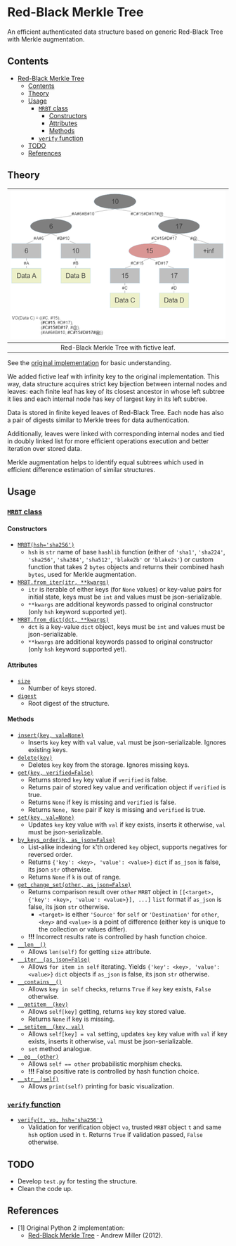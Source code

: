 # Red-Black Merkle Tree

An efficient authenticated data structure
based on generic Red-Black Tree with Merkle augmentation.

## Contents

- [Red-Black Merkle Tree](#red-black-merkle-tree)
  - [Contents](#contents)
  - [Theory](#theory)
  - [Usage](#usage)
    - [`MRBT` class](#mrbt-class)
      - [Constructors](#constructors)
      - [Attributes](#attributes)
      - [Methods](#methods)
    - [`verify` function](#verify-function)
  - [TODO](#todo)
  - [References](#references)

## Theory

| !["Red-Black Merkle Tree"](./_figures/fig1.png) |
| :---------------------------------------------: |
|    Red-Black Merkle Tree with fictive leaf.     |

See the [original implementation](#references) for basic understanding.

We added fictive leaf with infinity key to the original implementation. This way, data structure acquires strict key bijection between internal nodes and leaves: each finite leaf has key of its closest ancestor in whose left subtree it lies and each internal node has key of largest key in its left subtree.

Data is stored in finite keyed leaves of Red-Black Tree. Each node has also a pair of digests similar to Merkle trees for data
authentication.

Additionally, leaves were linked with corresponding internal nodes
and tied in doubly linked list for more efficient operations execution and better iteration over stored data.

Merkle augmentation helps to identify equal subtrees which used
in efficient difference estimation of similar structures.

## Usage

### [`MRBT` class](https://github.com/Tsekho/MRBT/blob/main/core.py#L264-L1067)

#### Constructors

- [`MRBT(hsh='sha256')`](https://github.com/Tsekho/MRBT/blob/main/core.py#L276-L313)
  - `hsh` is `str` name of base `hashlib` function (either of `'sha1'`, `'sha224'`, `'sha256'`, `'sha384'`, `'sha512'`, `'blake2b'` or `'blake2s'`) or custom function that takes 2 `bytes` objects and returns their combined hash `bytes`, used for Merkle augmentation.
- [`MRBT.from_iter(itr, **kwargs)`](https://github.com/Tsekho/MRBT/blob/main/core.py#L316-L334)
  - `itr` is iterable of either keys (for `None` values) or key-value pairs for initial state, keys must be `int` and values must be json-serializable.
  - `**kwargs` are additional keywords passed to original constructor (only `hsh` keyword supported yet).
- [`MRBT.from_dict(dct, **kwargs)`](https://github.com/Tsekho/MRBT/blob/main/core.py#L337-L352)
  - `dct` is a key-value `dict` object, keys must be `int` and values must be json-serializable.
  - `**kwargs` are additional keywords passed to original constructor (only `hsh` keyword supported yet).

#### Attributes

- [`size`](https://github.com/Tsekho/MRBT/blob/main/core.py#L355-L362)
  - Number of keys stored.
- [`digest`](https://github.com/Tsekho/MRBT/blob/main/core.py#L365-L372)
  - Root digest of the structure.

#### Methods

- [`insert(key, val=None)`](https://github.com/Tsekho/MRBT/blob/main/core.py#L374-L410)
  - Inserts `key` key with `val` value, `val` must be json-serializable. Ignores existing keys.
- [`delete(key)`](https://github.com/Tsekho/MRBT/blob/main/core.py#L412-L449)
  - Deletes `key` key from the storage. Ignores missing keys.
- [`get(key, verified=False)`](https://github.com/Tsekho/MRBT/blob/main/core.py#L451-L491)
  - Returns stored `key` key value if `verified` is false.
  - Returns pair of stored key value and verification object if `verified` is true.
  - Returns `None` if key is missing and `verified` is false.
  - Returns `None, None` pair if key is missing and `verified` is true.
- [`set(key, val=None)`](https://github.com/Tsekho/MRBT/blob/main/core.py#L493-L514)
  - Updates `key` key value with `val` if key exists, inserts it otherwise, `val` must be json-serializable.
- [`by_keys_order(k, as_json=False)`](https://github.com/Tsekho/MRBT/blob/main/core.py#L516-L560)
  - List-alike indexing for `k`'th ordered `key` object, supports negatives for reversed order.
  - Returns `{'key': <key>, 'value': <value>}` `dict` if `as_json` is false, its json `str` otherwise.
  - Returns `None` if `k` is out of range.
- [`get_change_set(other, as_json=False)`](https://github.com/Tsekho/MRBT/blob/main/core.py#L562-L641)
  - Returns comparison result over `other` `MRBT` object in `[[<target>, {'key': <key>, 'value': <value>}], ...]` `list` format if `as_json` is false, its json `str` otherwise.
    - `<target>` is either `'Source'` for `self` or `'Destination'` for `other`, `<key>` and `<value>` is a point of difference (either key is unique to the collection or values differ).
  - **!!!** Incorrect results rate is controlled by hash function choice.
- [`__len__()`](https://github.com/Tsekho/MRBT/blob/main/core.py#L643-L654)
  - Allows `len(self)` for getting `size` attribute.
- [`__iter__(as_json=False)`](https://github.com/Tsekho/MRBT/blob/main/core.py#L656-L695)
  - Allows `for item in self` iterating. Yields `{'key': <key>, 'value': <value>}` `dict` objects if `as_json` is false, its json `str` otherwise.
- [`__contains__()`](https://github.com/Tsekho/MRBT/blob/main/core.py#L697-L712)
  - Allows `key in self` checks, returns `True` if `key` key exists, `False` otherwise.
- [`__getitem__(key)`](https://github.com/Tsekho/MRBT/blob/main/core.py#L714-L732)
  - Allows `self[key]` getting, returns `key` key stored value.
  - Returns `None` if key is missing.
- [`__setitem__(key, val)`](https://github.com/Tsekho/MRBT/blob/main/core.py#L734-L748)
  - Allows `self[key] = val` setting, updates `key` key value with `val` if key exists, inserts it otherwise, `val` must be json-serializable.
  - `set` method analogue.
- [`__eq__(other)`](https://github.com/Tsekho/MRBT/blob/main/core.py#L750-L769)
  - Allows `self == other` probabilistic morphism checks.
  - **!!!** False positive rate is controlled by hash function choice.
- [`__str__(self)`](https://github.com/Tsekho/MRBT/blob/main/core.py#L771-L782)
  - Allows `print(self)` printing for basic visualization.

### [`verify` function](https://github.com/Tsekho/MRBT/blob/main/core.py#L1070-L1121)

- [`verify(t, vo, hsh='sha256')`](https://github.com/Tsekho/MRBT/blob/main/core.py#L1070-L1121)
  - Validation for verification object `vo`, trusted `MRBT` object `t` and same `hsh` option used in `t`. Returns `True` if validation passed, `False` otherwise.

## TODO

- Develop `test.py` for testing the structure.
- Clean the code up.

## References

- [1] Original Python 2 implementation:
  - [Red-Black Merkle Tree](https://github.com/amiller/redblackmerkle) - Andrew Miller (2012).
